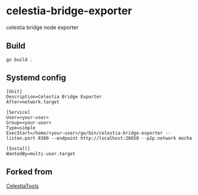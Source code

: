 # celestia-bridge-exporter
celestia bridge node exporter

## Build
```
go build .
```

## Systemd config
```
[Unit]
Description=Celestia Bridge Exporter  
After=network.target

[Service]
User=<your-user>
Group=<your-user>
Type=simple
ExecStart=/home/<your-user>/go/bin/celestia-bridge-exporter --listen.port 8380 --endpoint http://localhost:26658 --p2p.network mocha

[Install]
WantedBy=multi-user.target
```

## Forked from
[CelestiaTools](https://github.com/Chainode/CelestiaTools)